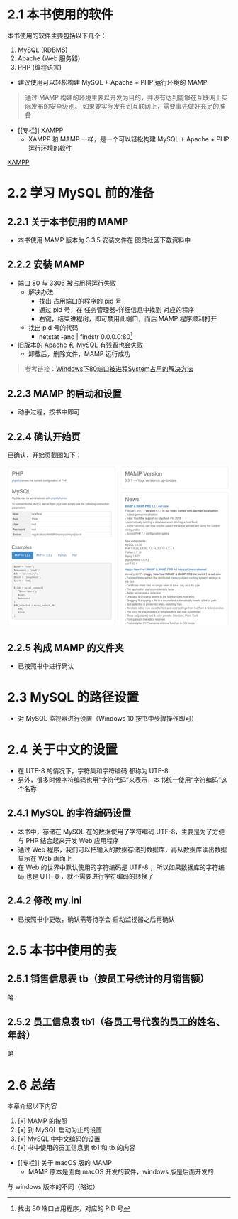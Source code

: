 
# 2.1 本书使用的软件

本书使用的软件主要包括以下几个：

1. MySQL (RDBMS)
2. Apache (Web 服务器)
3. PHP (编程语言)

- 建议使用可以轻松构建 MySQL + Apache + PHP 运行环境的 MAMP

> 通过 MAMP 构建的环境主要以开发为目的，并没有达到能够在互联网上实际发布的安全级别。
> 如果要实际发布到互联网上，需要事先做好充足的准备
-  [[专栏]] XAMPP
	- XAMPP 和 MAMP 一样，是一个可以轻松构建 MySQL + Apache + PHP 运行环境的软件

[XAMPP](https://www.apachefriends.org/zh_cn/index.html)

# 2.2 学习 MySQL 前的准备

## 2.2.1 关于本书使用的 MAMP

- 本书使用 MAMP 版本为 3.3.5 安装文件在 图灵社区下载资料中

## 2.2.2 安装 MAMP

- 端口 80 与 3306 被占用将运行失败
  - 解决办法
    - 找出 占用端口的程序的 pid 号
    - 通过 pid 号，在 任务管理器-详细信息中找到 对应的程序
    - 右键，结束进程树，即可禁用此端口，而后 MAMP 程序顺利打开
  - 找出 pid 号的代码
    - netstat  -ano | findstr 0.0.0.0:80[^1]
- 旧版本的 Apache 和 MySQL 有残留也会失败
  - 卸载后，删除文件，MAMP 运行成功

> 参考链接：[Windows下80端口被进程System占用的解决方法](https://www.cnblogs.com/firstdream/p/8057646.html)

## 2.2.3 MAMP 的启动和设置

- 动手过程，按书中即可

## 2.2.4 确认开始页

已确认，开始页截图如下：

![MAMP开始页](../image/MAMP开始页.png)

## 2.2.5 构成 MAMP 的文件夹

- 已按照书中进行确认

# 2.3 MySQL 的路径设置

- 对 MySQL 监视器进行设置（Windows 10 按书中步骤操作即可）

# 2.4 关于中文的设置

- 在 UTF-8 的情况下，字符集和字符编码 都称为 UTF-8
- 另外，很多时候字符编码也用“字符代码”来表示，本书统一使用“字符编码”这个名称

## 2.4.1 MySQL 的字符编码设置

- 本书中，存储在 MySQL 在的数据使用了字符编码 UTF-8，主要是为了方便与 PHP 结合起来开发 Web 应用程序
- 通过 Web 程序，我们可以把输入的数据存储到数据库，再从数据库读出数据显示在 Web 画面上
- 在 Web 的世界中默认使用的字符编码是 UTF-8 ，所以如果数据库的字符编码 也是 UTF-8 ，就不需要进行字符编码的转换了

## 2.4.2 修改 my.ini

- 已按照书中更改，确认需等待学会 启动监视器之后再确认

# 2.5 本书中使用的表

## 2.5.1 销售信息表 tb（按员工号统计的月销售额）

略

## 2.5.2 员工信息表 tb1（各员工号代表的员工的姓名、年龄）

略

# 2.6 总结

本章介绍以下内容

1. [x] MAMP 的按照
2. [x] 到 MySQL 启动为止的设置
3. [x] MySQL 中中文编码的设置
4. [x] 书中使用的员工信息表 tb1 和 tb 的内容

-  [[专栏]] 关于 macOS 版的 MAMP
	- MAMP 原本是面向 macOS 开发的软件，windows 版是后面开发的

与 windows 版本的不同（略过）

[^1]: 找出 80 端口占用程序，对应的 PID 号

